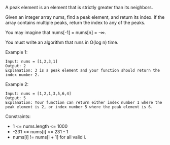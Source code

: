 A peak element is an element that is strictly greater than its neighbors.

Given an integer array nums, find a peak element, and return its index. If the array contains multiple peaks, return the index to any of the peaks.

You may imagine that nums[-1] = nums[n] = -∞.

You must write an algorithm that runs in O(log n) time.



Example 1:

```
Input: nums = [1,2,3,1]
Output: 2
Explanation: 3 is a peak element and your function should return the index number 2.
```

Example 2:

```
Input: nums = [1,2,1,3,5,6,4]
Output: 5
Explanation: Your function can return either index number 1 where the peak element is 2, or index number 5 where the peak element is 6.
```

Constraints:

 - 1 <= nums.length <= 1000
 - -231 <= nums[i] <= 231 - 1
 - nums[i] != nums[i + 1] for all valid i.
